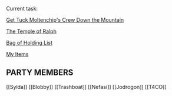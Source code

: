 Current task:

[Get Tuck Moltenchip's Crew Down the Mountain]()

[The Temple of Ralph]()





[Bag of Holding List]()

[My Items]()


## PARTY MEMBERS

[[Sylda]]
[[Blobby]]
[[Trashboat]]
[[Nefasi]]
[[Jodrogon]]
[[T4CO]]
